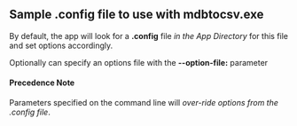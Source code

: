 ## Sample .config file to use with mdbtocsv.exe

By default, the app will look for a **.config** file *in the App Directory* for this file and set options accordingly.

Optionally can specify an options file with the **--option-file:** parameter

#### Precedence Note
Parameters specified on the command line will *over-ride options from the .config file*.

